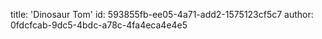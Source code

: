 title: 'Dinosaur Tom'
id: 593855fb-ee05-4a71-add2-1575123cf5c7
author: 0fdcfcab-9dc5-4bdc-a78c-4fa4eca4e4e5

